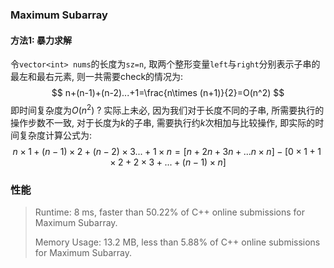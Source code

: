 

### Maximum Subarray

#### 方法1: 暴力求解

令`vector<int> nums`的长度为`sz=n`, 取两个整形变量`left`与`right`分别表示子串的最左和最右元素, 则一共需要check的情况为:
$$
n+(n-1)+(n-2)...+1=\frac{n\times (n+1)}{2}=O(n^2)
$$
即时间复杂度为$O(n^2)$ ? 实际上未必, 因为我们对于长度不同的子串, 所需要执行的操作步数不一致, 对于长度为$k$的子串, 需要执行约$k$次相加与比较操作, 即实际的时间复杂度计算公式为:
$$
n\times 1+(n-1)\times 2+(n-2)\times 3...+1\times n=[n+2n+3n+...n\times n]-[0\times 1+1\times2+2\times 3+...+(n-1)\times n]
$$


### 性能

>Runtime: 8 ms, faster than 50.22% of C++ online submissions for Maximum Subarray.
>
>Memory Usage: 13.2 MB, less than 5.88% of C++ online submissions for Maximum Subarray.